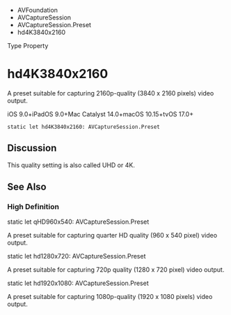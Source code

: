 

- AVFoundation
- AVCaptureSession
- AVCaptureSession.Preset
-  hd4K3840x2160 

Type Property

# hd4K3840x2160

A preset suitable for capturing 2160p-quality (3840 x 2160 pixels) video output.

iOS 9.0+iPadOS 9.0+Mac Catalyst 14.0+macOS 10.15+tvOS 17.0+

``` source
static let hd4K3840x2160: AVCaptureSession.Preset
```

## Discussion

This quality setting is also called UHD or 4K.

## See Also

### High Definition

static let qHD960x540: AVCaptureSession.Preset

A preset suitable for capturing quarter HD quality (960 x 540 pixel) video output.

static let hd1280x720: AVCaptureSession.Preset

A preset suitable for capturing 720p quality (1280 x 720 pixel) video output.

static let hd1920x1080: AVCaptureSession.Preset

A preset suitable for capturing 1080p-quality (1920 x 1080 pixels) video output.

